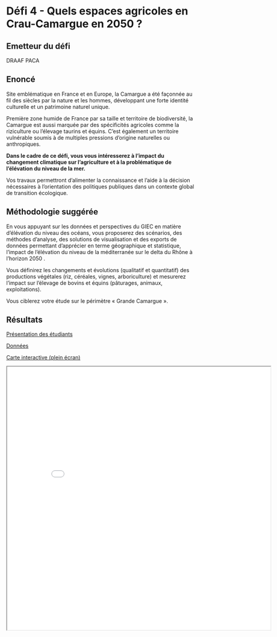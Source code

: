 # Défi 4 - Quels espaces agricoles en Crau-Camargue en 2050 ?

## Emetteur du défi

DRAAF PACA 

## Enoncé 

Site emblématique en France et en Europe, la Camargue a été façonnée au fil des siècles par la nature et les hommes, développant une forte identité culturelle et un patrimoine naturel unique.

Première zone humide de France par sa taille et territoire de biodiversité, la Camargue est aussi marquée par des spécificités agricoles comme la riziculture ou l’élevage taurins et équins. C’est également un territoire vulnérable soumis à de multiples pressions d’origine naturelles ou anthropiques.

**Dans le cadre de ce défi, vous vous intéresserez à l’impact du changement climatique sur l’agriculture et à la problématique de l’élévation du niveau de la mer.**

Vos travaux permettront d’alimenter la connaissance et l’aide à la décision nécessaires à l’orientation des politiques publiques dans un contexte global de transition écologique.   

## Méthodologie suggérée

En vous appuyant sur les données et perspectives du GIEC en matière d’élévation du niveau des océans, vous proposerez des scénarios, des méthodes d’analyse, des solutions de visualisation et des exports de données permettant d’apprécier en terme géographique et statistique, l’impact de l’élévation du niveau de la méditerranée sur le delta du Rhône à l’horizon 2050 .

Vous définirez les changements et évolutions (qualitatif et quantitatif) des productions végétales (riz, céréales, vignes, arboriculture) et mesurerez l’impact sur l’élevage de bovins et équins (pâturages, animaux, exploitations).

Vous ciblerez votre étude sur le périmètre « Grande Camargue ».

## Résultats 

[Présentation des étudiants](https://crige-paca-lab.github.io/hackathon_crige_2025/resultats/Aix/D%C3%A9fi%204%20-%20quels%20espaces%20agricoles%20en%20Crau-Camargue%20en%202050/Pr%C3%A9sentation.pdf)

[Données](https://github.com/CRIGE-PACA-lab/hackathon_crige_2025/tree/main/resultats/Aix/D%C3%A9fi%204%20-%20quels%20espaces%20agricoles%20en%20Crau-Camargue%20en%202050/Donn%C3%A9es)

[Carte interactive (plein écran)](https://crige-paca-lab.github.io/hackathon_crige_2025/resultats/Aix/D%C3%A9fi%204%20-%20quels%20espaces%20agricoles%20en%20Crau-Camargue%20en%202050/qgis2web_2025_10_15-15_09_47_441140/)

<iframe src="qgis2web_2025_10_15-15_09_47_441140/index.html" height="700" width="700"></iframe> 